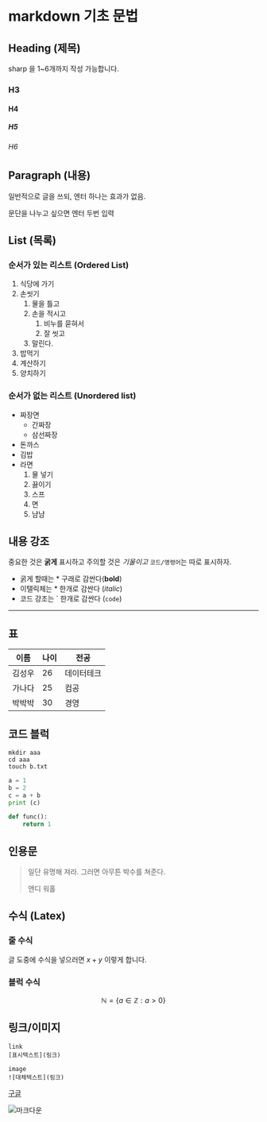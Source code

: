 # markdown 기초 문법

## Heading (제목)
sharp 을 1~6개까지 작성 가능합니다.
### H3
#### H4
##### H5
###### H6

## Paragraph (내용)
일반적으로 글을 쓰되, 엔터 하나는 효과가 없음.

문단을 나누고 싶으면 엔터 두번 입력

## List (목록)
### 순서가 있는 리스트 (Ordered List)
1. 식당에 가기
2. 손씻기
   1. 물을 틀고
   2. 손을 적시고
      1. 비누를 묻혀서
      2. 잘 씻고
   3. 말린다.    
3. 밥먹기
4. 계산하기
5. 양치하기   

### 순서가 없는 리스트 (Unordered list)
- 짜장면
  - 간짜장
  - 삼선짜장
- 돈까스
- 김밥
- 라면
  1. 물 넣기
  2. 끓이기
  3. 스프
  4. 면
  5. 냠냠

## 내용 강조
중요한 것은 **굵게** 표시하고 주의할 것은 *기울이고* `코드/명령어`는 따로 표시하자.
- 굵게 할때는 * 구래로 감싼다(**bold**)
- 이탤릭체는 * 한개로 감싼다 (*italic*)
- 코드 강조는 \` 한개로 감싼다 (`code`)

---

## 표

|이름|나이|전공|
|---|---|---|
|김성우|26|데이터테크|
|가나다|25|컴공|
|박박박|30|경영|

## 코드 블럭
```
mkdir aaa
cd aaa
touch b.txt
```

```python
a = 1
b = 2
c = a + b
print (c)

def func():
    return 1
```

## 인용문
> 일단 유명해 져라. 그러면 아무튼 박수를 쳐준다.
>
> 앤디 워홀

## 수식 (Latex)
### 줄 수식
글 도중에 수식을 넣으러면 $x + y$ 이렇게 합니다.

### 블럭 수식
$$
\mathbb{N} = \{ a \in \mathbb{Z} : a > 0 \}
$$

## 링크/이미지
```
link
[표시텍스트](링크)

image
![대체텍스트](링크)
```

[구글](https://google.com)

![마크다운](https://upload.wikimedia.org/wikipedia/commons/thumb/4/48/Markdown-mark.svg/600px-Markdown-mark.svg.png)